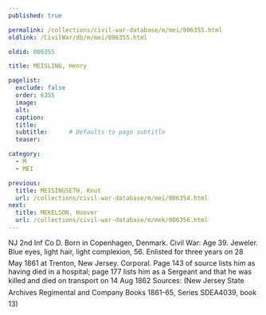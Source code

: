```yaml
---
published: true

permalink: /collections/civil-war-database/m/mei/006355.html
oldlink: /CivilWar/db/m/mei/006355.html

oldid: 006355

title: MEISLING, Henry

pagelist:
  exclude: false
  order: 6355
  image: 
  alt:
  caption:
  title:
  subtitle:      # Defaults to page subtitle
  teaser:

category: 
  - M 
  - MEI

previous:
  title: MEISINGSETH, Knut
  url: /collections/civil-war-database/m/mei/006354.html  
next:
  title: MEKELSON, Hoover
  url: /collections/civil-war-database/m/mek/006356.html   
---
```

NJ 2nd Inf Co D. Born in Copenhagen, Denmark. Civil War: Age 39. Jeweler. Blue eyes, light hair, light complexion, 5&#146;6&#148;. Enlisted for three years on 28 May 1861 at Trenton, New Jersey. Corporal. Page 143 of source lists him as having died in a hospital; page 177 lists him as a Sergeant and that he was killed and &#147;died on transport&#148; on 14 Aug 1862 Sources: (New Jersey State Archives &#147;Regimental and Company Books 1861-65&#148;, Series SDEA4039, book 13)